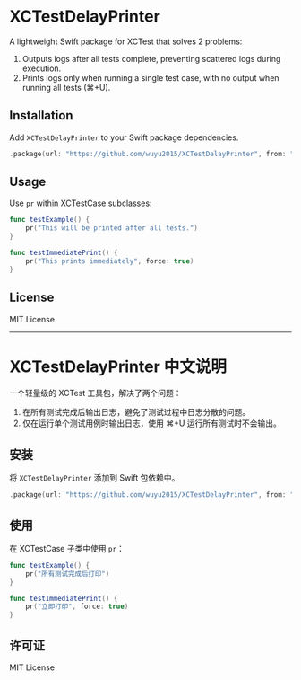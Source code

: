 # XCTestDelayPrinter

A lightweight Swift package for XCTest that solves 2 problems:

1. Outputs logs after all tests complete, preventing scattered logs during execution.
2. Prints logs only when running a single test case, with no output when running all tests (⌘+U).

## Installation

Add `XCTestDelayPrinter` to your Swift package dependencies.

```swift
.package(url: "https://github.com/wuyu2015/XCTestDelayPrinter", from: "1.0.0")
```

## Usage

Use `pr` within XCTestCase subclasses:

```swift
func testExample() {
    pr("This will be printed after all tests.")
}

func testImmediatePrint() {
    pr("This prints immediately", force: true)
}
```

## License

MIT License

---

# XCTestDelayPrinter 中文说明

一个轻量级的 XCTest 工具包，解决了两个问题：

1. 在所有测试完成后输出日志，避免了测试过程中日志分散的问题。
2. 仅在运行单个测试用例时输出日志，使用 ⌘+U 运行所有测试时不会输出。

## 安装

将 `XCTestDelayPrinter` 添加到 Swift 包依赖中。

```swift
.package(url: "https://github.com/wuyu2015/XCTestDelayPrinter", from: "1.0.0")
```

## 使用

在 XCTestCase 子类中使用 `pr`：

```swift
func testExample() {
    pr("所有测试完成后打印")
}

func testImmediatePrint() {
    pr("立即打印", force: true)
}
```

## 许可证

MIT License
